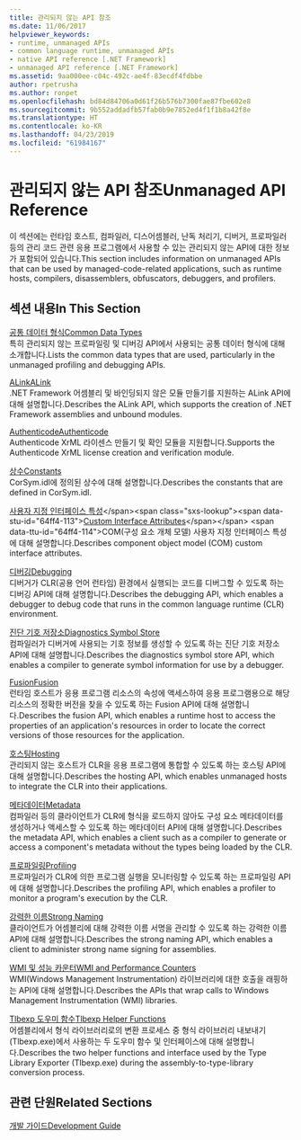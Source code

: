 ```yaml
---
title: 관리되지 않는 API 참조
ms.date: 11/06/2017
helpviewer_keywords:
- runtime, unmanaged APIs
- common language runtime, unmanaged APIs
- native API reference [.NET Framework]
- unmanaged API reference [.NET Framework]
ms.assetid: 9aa000ee-c04c-492c-ae4f-83ecdf4fdbbe
author: rpetrusha
ms.author: ronpet
ms.openlocfilehash: bd84d84706a0d61f26b576b7300fae87fbe602e8
ms.sourcegitcommit: 9b552addadfb57fab0b9e7852ed4f1f1b8a42f8e
ms.translationtype: HT
ms.contentlocale: ko-KR
ms.lasthandoff: 04/23/2019
ms.locfileid: "61984167"
---
```

# <a name="unmanaged-api-reference"></a><span data-ttu-id="64ff4-102">관리되지 않는 API 참조</span><span class="sxs-lookup"><span data-stu-id="64ff4-102">Unmanaged API Reference</span></span>
<span data-ttu-id="64ff4-103">이 섹션에는 런타임 호스트, 컴파일러, 디스어셈블러, 난독 처리기, 디버거, 프로파일러 등의 관리 코드 관련 응용 프로그램에서 사용할 수 있는 관리되지 않는 API에 대한 정보가 포함되어 있습니다.</span><span class="sxs-lookup"><span data-stu-id="64ff4-103">This section includes information on unmanaged APIs that can be used by managed-code-related applications, such as runtime hosts, compilers, disassemblers, obfuscators, debuggers, and profilers.</span></span>  
  
## <a name="in-this-section"></a><span data-ttu-id="64ff4-104">섹션 내용</span><span class="sxs-lookup"><span data-stu-id="64ff4-104">In This Section</span></span>  
 [<span data-ttu-id="64ff4-105">공통 데이터 형식</span><span class="sxs-lookup"><span data-stu-id="64ff4-105">Common Data Types</span></span>](../../../docs/framework/unmanaged-api/common-data-types-unmanaged-api-reference.md)  
 <span data-ttu-id="64ff4-106">특히 관리되지 않는 프로파일링 및 디버깅 API에서 사용되는 공통 데이터 형식에 대해 소개합니다.</span><span class="sxs-lookup"><span data-stu-id="64ff4-106">Lists the common data types that are used, particularly in the unmanaged profiling and debugging APIs.</span></span>  
  
 [<span data-ttu-id="64ff4-107">ALink</span><span class="sxs-lookup"><span data-stu-id="64ff4-107">ALink</span></span>](../../../docs/framework/unmanaged-api/alink/index.md)  
 <span data-ttu-id="64ff4-108">.NET Framework 어셈블리 및 바인딩되지 않은 모듈 만들기를 지원하는 ALink API에 대해 설명합니다.</span><span class="sxs-lookup"><span data-stu-id="64ff4-108">Describes the ALink API, which supports the creation of .NET Framework assemblies and unbound modules.</span></span>  
  
 [<span data-ttu-id="64ff4-109">Authenticode</span><span class="sxs-lookup"><span data-stu-id="64ff4-109">Authenticode</span></span>](../../../docs/framework/unmanaged-api/authenticode/index.md)  
 <span data-ttu-id="64ff4-110">Authenticode XrML 라이센스 만들기 및 확인 모듈을 지원합니다.</span><span class="sxs-lookup"><span data-stu-id="64ff4-110">Supports the Authenticode XrML license creation and verification module.</span></span>  
  
 [<span data-ttu-id="64ff4-111">상수</span><span class="sxs-lookup"><span data-stu-id="64ff4-111">Constants</span></span>](../../../docs/framework/unmanaged-api/constants-unmanaged-api-reference.md)  
 <span data-ttu-id="64ff4-112">CorSym.idl에 정의된 상수에 대해 설명합니다.</span><span class="sxs-lookup"><span data-stu-id="64ff4-112">Describes the constants that are defined in CorSym.idl.</span></span>  
  
 <span data-ttu-id="64ff4-113">[사용자 지정 인터페이스 특성](https://docs.microsoft.com/previous-versions/dotnet/netframework-4.0/ms231946(v=vs.100))</span><span class="sxs-lookup"><span data-stu-id="64ff4-113">[Custom Interface Attributes](https://docs.microsoft.com/previous-versions/dotnet/netframework-4.0/ms231946(v=vs.100))</span></span>  
 <span data-ttu-id="64ff4-114">COM(구성 요소 개체 모델) 사용자 지정 인터페이스 특성에 대해 설명합니다.</span><span class="sxs-lookup"><span data-stu-id="64ff4-114">Describes component object model (COM) custom interface attributes.</span></span>  
  
 [<span data-ttu-id="64ff4-115">디버깅</span><span class="sxs-lookup"><span data-stu-id="64ff4-115">Debugging</span></span>](../../../docs/framework/unmanaged-api/debugging/index.md)  
 <span data-ttu-id="64ff4-116">디버거가 CLR(공용 언어 런타임) 환경에서 실행되는 코드를 디버그할 수 있도록 하는 디버깅 API에 대해 설명합니다.</span><span class="sxs-lookup"><span data-stu-id="64ff4-116">Describes the debugging API, which enables a debugger to debug code that runs in the common language runtime (CLR) environment.</span></span>  
  
 [<span data-ttu-id="64ff4-117">진단 기호 저장소</span><span class="sxs-lookup"><span data-stu-id="64ff4-117">Diagnostics Symbol Store</span></span>](../../../docs/framework/unmanaged-api/diagnostics/index.md)  
 <span data-ttu-id="64ff4-118">컴파일러가 디버거에 사용되는 기호 정보를 생성할 수 있도록 하는 진단 기호 저장소 API에 대해 설명합니다.</span><span class="sxs-lookup"><span data-stu-id="64ff4-118">Describes the diagnostics symbol store API, which enables a compiler to generate symbol information for use by a debugger.</span></span>  
  
 [<span data-ttu-id="64ff4-119">Fusion</span><span class="sxs-lookup"><span data-stu-id="64ff4-119">Fusion</span></span>](../../../docs/framework/unmanaged-api/fusion/index.md)  
 <span data-ttu-id="64ff4-120">런타임 호스트가 응용 프로그램 리소스의 속성에 액세스하여 응용 프로그램용으로 해당 리소스의 정확한 버전을 찾을 수 있도록 하는 Fusion API에 대해 설명합니다.</span><span class="sxs-lookup"><span data-stu-id="64ff4-120">Describes the fusion API, which enables a runtime host to access the properties of an application's resources in order to locate the correct versions of those resources for the application.</span></span>  
  
 [<span data-ttu-id="64ff4-121">호스팅</span><span class="sxs-lookup"><span data-stu-id="64ff4-121">Hosting</span></span>](../../../docs/framework/unmanaged-api/hosting/index.md)  
 <span data-ttu-id="64ff4-122">관리되지 않는 호스트가 CLR을 응용 프로그램에 통합할 수 있도록 하는 호스팅 API에 대해 설명합니다.</span><span class="sxs-lookup"><span data-stu-id="64ff4-122">Describes the hosting API, which enables unmanaged hosts to integrate the CLR into their applications.</span></span>  
  
 [<span data-ttu-id="64ff4-123">메타데이터</span><span class="sxs-lookup"><span data-stu-id="64ff4-123">Metadata</span></span>](../../../docs/framework/unmanaged-api/metadata/index.md)  
 <span data-ttu-id="64ff4-124">컴파일러 등의 클라이언트가 CLR에 형식을 로드하지 않아도 구성 요소 메타데이터를 생성하거나 액세스할 수 있도록 하는 메타데이터 API에 대해 설명합니다.</span><span class="sxs-lookup"><span data-stu-id="64ff4-124">Describes the metadata API, which enables a client such as a compiler to generate or access a component's metadata without the types being loaded by the CLR.</span></span>  
  
 [<span data-ttu-id="64ff4-125">프로파일링</span><span class="sxs-lookup"><span data-stu-id="64ff4-125">Profiling</span></span>](../../../docs/framework/unmanaged-api/profiling/index.md)  
 <span data-ttu-id="64ff4-126">프로파일러가 CLR에 의한 프로그램 실행을 모니터링할 수 있도록 하는 프로파일링 API에 대해 설명합니다.</span><span class="sxs-lookup"><span data-stu-id="64ff4-126">Describes the profiling API, which enables a profiler to monitor a program's execution by the CLR.</span></span>  
  
 [<span data-ttu-id="64ff4-127">강력한 이름</span><span class="sxs-lookup"><span data-stu-id="64ff4-127">Strong Naming</span></span>](../../../docs/framework/unmanaged-api/strong-naming/index.md)  
 <span data-ttu-id="64ff4-128">클라이언트가 어셈블리에 대해 강력한 이름 서명을 관리할 수 있도록 하는 강력한 이름 API에 대해 설명합니다.</span><span class="sxs-lookup"><span data-stu-id="64ff4-128">Describes the strong naming API, which enables a client to administer strong name signing for assemblies.</span></span>  

 [<span data-ttu-id="64ff4-129">WMI 및 성능 카운터</span><span class="sxs-lookup"><span data-stu-id="64ff4-129">WMI and Performance Counters</span></span>](wmi/index.md)  
 <span data-ttu-id="64ff4-130">WMI(Windows Management Instrumentation) 라이브러리에 대한 호출을 래핑하는 API에 대해 설명합니다.</span><span class="sxs-lookup"><span data-stu-id="64ff4-130">Describes the APIs that wrap calls to Windows Management Instrumentation (WMI) libraries.</span></span>
  
 [<span data-ttu-id="64ff4-131">Tlbexp 도우미 함수</span><span class="sxs-lookup"><span data-stu-id="64ff4-131">Tlbexp Helper Functions</span></span>](../../../docs/framework/unmanaged-api/tlbexp/index.md)  
 <span data-ttu-id="64ff4-132">어셈블리에서 형식 라이브러리로의 변환 프로세스 중 형식 라이브러리 내보내기(Tlbexp.exe)에서 사용하는 두 도우미 함수 및 인터페이스에 대해 설명합니다.</span><span class="sxs-lookup"><span data-stu-id="64ff4-132">Describes the two helper functions and interface used by the Type Library Exporter (Tlbexp.exe) during the assembly-to-type-library conversion process.</span></span>  
  
## <a name="related-sections"></a><span data-ttu-id="64ff4-133">관련 단원</span><span class="sxs-lookup"><span data-stu-id="64ff4-133">Related Sections</span></span>  
 [<span data-ttu-id="64ff4-134">개발 가이드</span><span class="sxs-lookup"><span data-stu-id="64ff4-134">Development Guide</span></span>](../../../docs/framework/development-guide.md)  
